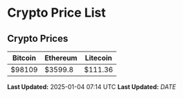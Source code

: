# Crypto Price List

## Crypto Prices
| Bitcoin | Ethereum | Litecoin |
| ------- | -------- | -------- |
| $98109 | $3599.8 | $111.36 |
**Last Updated:** 2025-01-04 07:14 UTC
**Last Updated:** $DATE$
